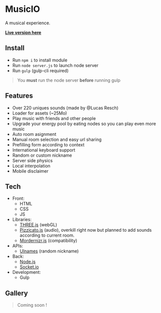 MusicIO
=======

A musical experience.

**[Live version here](https://musicio.edhbr.fr/)**

## Install

- Run `npm i` to install module
- Run `node server.js` to launch node server
- Run `gulp` (gulp-cli required)

> You **must** run the node server **before** running gulp

## Features

- Over 220 uniques sounds (made by @Lucas Resch)
- Loader for assets (~25Mo)
- Play music with friends and other people
- Upgrade your energy pool by eating nodes so you can play even more music
- Auto room asignment
- Manual room selection and easy url sharing
- Prefilling form according to context
- International keyboard support
- Random or custom nickname
- Server side physics
- Local interpolation
- Mobile disclaimer

## Tech
- Front:
  - HTML
  - CSS
  - JS
- Libraries:
  - [THREE.js](https://threejs.org/) (webGL)
  - [Pizzicato.js](https://alemangui.github.io/pizzicato/) (audio), overkill right now but planned to add sounds according to current room.
  - [Mordernizr.js](https://modernizr.com/) (compatibility)
- APIs:
  - [UInames](https://uinames.com/) (random nickname)
- Back:
  - [Node.js](https://nodejs.org/)
  - [Socket.io](https://socket.io/)
- Development:
  - Gulp

## Gallery

> Coming soon !
